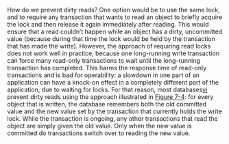How do we prevent dirty reads? One option would be to use the same lock, and to require any
transaction that wants to read an object to briefly acquire the lock and then release it again
immediately after reading. This would ensure that a read couldn’t happen while an object has a
dirty, uncommitted value (because during that time the lock would be held by the transaction that
has made the write). 
However, the approach of requiring read locks does not work well in practice, because one
long-running write transaction can force many read-only transactions to wait until the long-running
transaction has completed. This harms the response time of read-only transactions and is bad for
operability: a slowdown in one part of an application can have a knock-on effect in a completely
different part of the application, due to waiting for locks. For that reason, most databases[vi](ch07.html#idm140605774512368)
prevent dirty reads using the approach illustrated in [Figure 7-4](#fig_transactions_read_committed): for every
object that is written, the database remembers both the old committed value and the new value
set by the transaction that currently holds the write lock. While the transaction is ongoing, any
other transactions that read the object are simply given the old value. Only when the new value is
committed do transactions switch over to reading the new value.